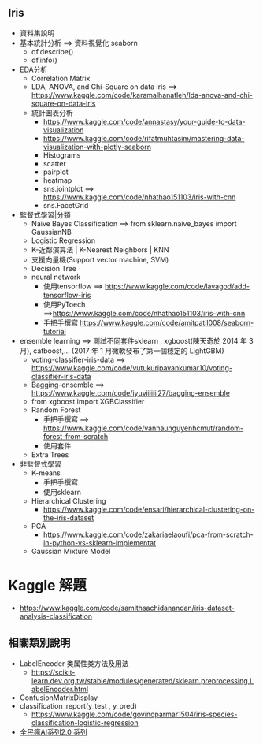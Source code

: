 ## Iris
- 資料集說明
- 基本統計分析  ==> 資料視覺化 seaborn
  - df.describe()
  - df.info()
- EDA分析
  - Correlation Matrix
  - LDA, ANOVA, and Chi-Square on data iris  ==> https://www.kaggle.com/code/karamalhanatleh/lda-anova-and-chi-square-on-data-iris
  - 統計圖表分析
    - https://www.kaggle.com/code/annastasy/your-guide-to-data-visualization
    - https://www.kaggle.com/code/rifatmuhtasim/mastering-data-visualization-with-plotly-seaborn
    - Histograms
    - scatter
    - pairplot
    - heatmap
    - sns.jointplot  ==> https://www.kaggle.com/code/nhathao151103/iris-with-cnn
    - sns.FacetGrid
- 監督式學習|分類
  - Naive Bayes Classification ==> from sklearn.naive_bayes import GaussianNB
  - Logistic Regression
  - K-近鄰演算法 | K-Nearest Neighbors | KNN
  - 支援向量機(Support vector machine, SVM)
  - Decision Tree
  - neural network
    - 使用tensorflow ==> https://www.kaggle.com/code/lavagod/add-tensorflow-iris
    - 使用PyToech ==>https://www.kaggle.com/code/nhathao151103/iris-with-cnn
    - 手把手撰寫 https://www.kaggle.com/code/amitpatil008/seaborn-tutorial
- ensemble learning ==> 測試不同套件sklearn , xgboost(陳天奇於 2014 年 3 月), catboost,... (2017 年 1 月微軟發布了第一個穩定的 LightGBM)
  - voting-classifier-iris-data  ==> https://www.kaggle.com/code/vutukuripavankumar10/voting-classifier-iris-data
  - Bagging-ensemble ==> https://www.kaggle.com/code/iyuviiiiiii27/bagging-ensemble
  - from xgboost import XGBClassifier
  - Random Forest
    - 手把手撰寫 ==> https://www.kaggle.com/code/vanhaunguyenhcmut/random-forest-from-scratch
    - 使用套件
  - Extra Trees
- 非監督式學習
  - K-means
    - 手把手撰寫
    - 使用sklearn
  - Hierarchical Clustering
    - https://www.kaggle.com/code/ensari/hierarchical-clustering-on-the-iris-dataset
  - PCA
    - https://www.kaggle.com/code/zakariaelaoufi/pca-from-scratch-in-python-vs-sklearn-implementat
  - Gaussian Mixture Model
# Kaggle 解題
- https://www.kaggle.com/code/samithsachidanandan/iris-dataset-analysis-classification


## 相關類別說明
- LabelEncoder 类属性类方法及用法
  - https://scikit-learn.dev.org.tw/stable/modules/generated/sklearn.preprocessing.LabelEncoder.html
- ConfusionMatrixDisplay
- classification_report(y_test , y_pred)
  - https://www.kaggle.com/code/govindparmar1504/iris-species-classification-logistic-regression
- [全民瘋AI系列2.0 系列](https://ithelp.ithome.com.tw/users/20107247/ironman/4723)

